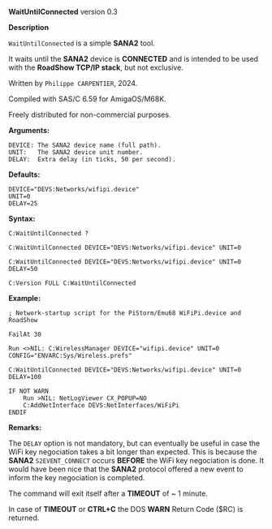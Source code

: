 **WaitUntilConnected** version 0.3

**Description**

`WaitUntilConnected` is a simple **SANA2** tool.

It waits until the **SANA2** device is **CONNECTED** and is intended to be used with the **RoadShow TCP/IP stack**, but not exclusive.
 
Written by `Philippe CARPENTIER`, 2024.

Compiled with SAS/C 6.59 for AmigaOS/M68K.

Freely distributed for non-commercial purposes.

**Arguments:**

```
DEVICE: The SANA2 device name (full path).
UNIT:   The SANA2 device unit number.
DELAY:  Extra delay (in ticks, 50 per second).
```

**Defaults:**

```
DEVICE="DEVS:Networks/wifipi.device"
UNIT=0
DELAY=25
```
 
**Syntax:**

`C:WaitUntilConnected ?`

`C:WaitUntilConnected DEVICE="DEVS:Networks/wifipi.device" UNIT=0`

`C:WaitUntilConnected DEVICE="DEVS:Networks/wifipi.device" UNIT=0 DELAY=50`

`C:Version FULL C:WaitUntilConnected`
 
**Example:**

```
; Network-startup script for the PiStorm/Emu68 WiFiPi.device and RoadShow

FailAt 30

Run <>NIL: C:WirelessManager DEVICE="wifipi.device" UNIT=0 CONFIG="ENVARC:Sys/Wireless.prefs"

C:WaitUntilConnected DEVICE="DEVS:Networks/wifipi.device" UNIT=0 DELAY=100

IF NOT WARN
    Run >NIL: NetLogViewer CX_POPUP=NO
    C:AddNetInterface DEVS:NetInterfaces/WiFiPi
ENDIF
```

**Remarks:**

The `DELAY` option is not mandatory, but can eventually be useful in case the WiFi key negociation takes a bit longer than expected. This is because the **SANA2** `S2EVENT_CONNECT` occurs **BEFORE** the WiFi key negociation is done. It would have been nice that the **SANA2** protocol offered a new event to inform the key negociation is completed.

The command will exit itself after a **TIMEOUT** of ~ 1 minute.

In case of **TIMEOUT** or **CTRL+C** the DOS **WARN** Return Code ($RC) is returned.
